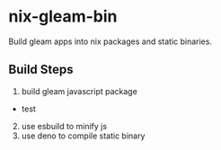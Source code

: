 # nix-gleam-bin
Build gleam apps into nix packages and static binaries.

## Build Steps
1. build gleam javascript package
  - test
2. use esbuild to minify js
3. use deno to compile static binary
